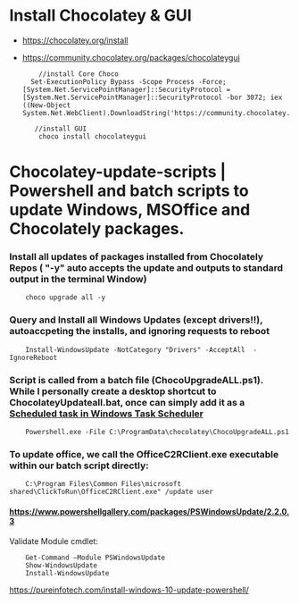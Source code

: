 # Install Chocolatey & GUI
- https://chocolatey.org/install
- https://community.chocolatey.org/packages/chocolateygui

          //install Core Choco
        Set-ExecutionPolicy Bypass -Scope Process -Force; [System.Net.ServicePointManager]::SecurityProtocol = [System.Net.ServicePointManager]::SecurityProtocol -bor 3072; iex ((New-Object System.Net.WebClient).DownloadString('https://community.chocolatey.org/install.ps1'))

         //install GUI
          choco install chocolateygui
    

# Chocolatey-update-scripts | Powershell and batch scripts to update Windows, MSOffice and Chocolately packages. 
### Install all updates of packages installed from Chocolately Repos ( "-y" auto accepts the update and outputs to standard output in the terminal Window)
    
        choco upgrade all -y
    
### Query and Install all Windows Updates (except drivers!!), autoaccpeting the installs, and ignoring requests to reboot

        Install-WindowsUpdate -NotCategory "Drivers" -AcceptAll  -IgnoreReboot
   
   
### Script is called from a batch file (ChocoUpgradeALL.ps1). While I personally create a desktop shortcut to ChocolateyUpdateall.bat, once can simply add it as a [Scheduled task in Windows Task Scheduler](https://blog.netwrix.com/2018/07/03/how-to-automate-powershell-scripts-with-task-scheduler/)

        Powershell.exe -File C:\ProgramData\chocolatey\ChocoUpgradeALL.ps1
  
 
### To update office, we call the **OfficeC2RClient.exe** executable within our batch script directly:

        C:\Program Files\Common Files\microsoft shared\ClickToRun\OfficeC2RClient.exe" /update user


#### https://www.powershellgallery.com/packages/PSWindowsUpdate/2.2.0.3

 Validate Module cmdlet:
 
        Get-Command –Module PSWindowsUpdate
        Show-WindowsUpdate 
        Install-WindowsUpdate 

https://pureinfotech.com/install-windows-10-update-powershell/
